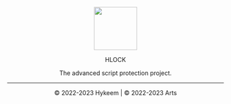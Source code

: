<div align="center">
  <p>
    <img src="https://avatars.githubusercontent.com/u/126592240?s=400&u=b1b0517e8f9061b830712fd64f63c217e1f36bc3&v=4" width="100" />
  </p>
  HLOCK
<p>
The advanced script protection project.
</p>

---

© 2022-2023 Hykeem | © 2022-2023 Arts
